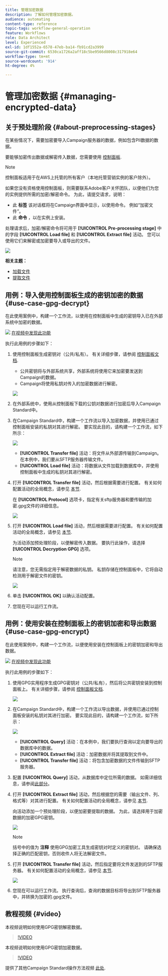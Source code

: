 ```yaml
---
title: 管理加密数据
description: 了解如何管理加密数据。
audience: automating
content-type: reference
topic-tags: workflow-general-operation
feature: Workflows
role: Data Architect
level: Experienced
exl-id: 1df1552a-6578-47eb-ba14-fb91cd2a3999
source-git-commit: 6530ca1726a2aff18c5be9566d8008c317918e64
workflow-type: tm+mt
source-wordcount: '914'
ht-degree: 4%

---
```


# 管理加密数据 {#managing-encrypted-data}

## 关于预处理阶段 {#about-preprocessing-stages}

在某些情况下，需要加密要导入Campaign服务器的数据，例如包含PII数据的数据。

要能够加密传出数据或解密传入数据，您需要使用 [控制面板](https://experienceleague.adobe.com/docs/control-panel/using/instances-settings/gpg-keys-management.html?lang=zh-Hans).

>[!NOTE]
>
>控制面板适用于在AWS上托管的所有客户（本地托管营销实例的客户除外）。

如果您没有资格使用控制面板，则需要联系Adobe客户关怀团队，以便他们为您的实例提供所需的加密/解密命令。 为此，请提交请求，说明：

* 此 **标签** 该对话框将在Campaign界面中显示，以使用命令。 例如“加密文件”。
* 此 **命令** ，以在实例上安装。

处理请求后，加密/解密命令将可用于 **[!UICONTROL Pre-processing stage]** 中的字段 **[!UICONTROL Load file]** 和 **[!UICONTROL Extract file]** 活动。 您可以使用它们来解密或加密要导入或导出的文件。

![](assets/preprocessing-encryption.png)

**相关主题：**

* [加载文件](../../automating/using/load-file.md)
* [提取文件](../../automating/using/extract-file.md)

## 用例：导入使用控制面板生成的密钥加密的数据 {#use-case-gpg-decrypt}

在此使用案例中，构建一个工作流，以使用在控制面板中生成的密钥导入已在外部系统中加密的数据。

![](assets/do-not-localize/how-to-video.png) [在视频中发现此功能](#video)

执行此用例的步骤如下：

1. 使用控制面板生成密钥对（公共/私有）。 有关详细步骤，请参阅 [控制面板文档](https://experienceleague.adobe.com/docs/control-panel/using/instances-settings/gpg-keys-management.html#decrypting-data).

   * 公共密钥将与外部系统共享，外部系统将使用它来加密要发送到Campaign的数据。
   * Campaign将使用私钥对传入的加密数据进行解密。

   ![](assets/gpg_generate.png)

1. 在外部系统中，使用从控制面板下载的公钥对数据进行加密后导入Campaign Standard中。

1. 在Campaign Standard中，构建一个工作流以导入加密数据，并使用已通过控制面板安装的私钥对其进行解密。 要实现此目的，请构建一个工作流，如下所示：

   ![](assets/gpg_workflow.png)

   * **[!UICONTROL Transfer file]** 活动：将文件从外部源传输到Campaign。 在本例中，我们要从SFTP服务器传输文件。
   * **[!UICONTROL Load file]** 活动：将数据从文件加载到数据库中，并使用控制面板中生成的私钥对其进行解密。

1. 打开 **[!UICONTROL Transfer file]** 活动，然后根据需要进行配置。 有关如何配置活动的全局概念，请参见 [本节](../../automating/using/load-file.md).

   在 **[!UICONTROL Protocol]** 选项卡，指定有关sftp服务器和要传输的加密.gpg文件的详细信息。

   ![](assets/gpg_transfer.png)

1. 打开 **[!UICONTROL Load file]** 活动，然后根据需要进行配置。 有关如何配置活动的全局概念，请参见 [本节](../../automating/using/load-file.md).

   为活动添加预处理阶段，以便解密传入数据。 要执行此操作，请选择 **[!UICONTROL Decryption GPG]** 选项。

   >[!NOTE]
   >
   >请注意，您无需指定用于解密数据的私钥。 私钥存储在控制面板中，它将自动检测用于解密文件的密钥。

   ![](assets/gpg_load.png)

1. 单击 **[!UICONTROL OK]** 以确认活动配置。

1. 您现在可以运行工作流。

## 用例：使用安装在控制面板上的密钥加密和导出数据 {#use-case-gpg-encrypt}

在此使用案例中，构建一个工作流，以便使用安装在控制面板上的密钥加密和导出数据。

![](assets/do-not-localize/how-to-video.png) [在视频中发现此功能](#video)

执行此用例的步骤如下：

1. 使用GPG实用程序生成GPG密钥对（公共/私有），然后将公共密钥安装到控制面板上。 有关详细步骤，请参阅 [控制面板文档](https://experienceleague.adobe.com/docs/control-panel/using/instances-settings/gpg-keys-management.html#encrypting-data).

   ![](assets/gpg_install.png)

1. 在Campaign Standard中，构建一个工作流以导出数据，并使用已通过控制面板安装的私钥对其进行加密。 要实现此目的，请构建一个工作流，如下所示：

   ![](assets/gpg-workflow-export.png)

   * **[!UICONTROL Query]** 活动：在本例中，我们要执行查询以定向要导出的数据库中的数据。
   * **[!UICONTROL Extract file]** 活动：加密数据并将其提取到文件中。
   * **[!UICONTROL Transfer file]** 活动：将包含加密数据的文件传输到SFTP服务器。

1. 配置 **[!UICONTROL Query]** 活动，从数据库中定位所需的数据。 如需详细信息，请参阅[此部分](../../automating/using/query.md)。

1. 打开 **[!UICONTROL Extract file]** 活动，然后根据您的需要（输出文件、列、格式等）对其进行配置。 有关如何配置活动的全局概念，请参见 [本节](../../automating/using/extract-file.md).

   向活动添加一个预处理阶段，以便加密要提取的数据。 为此，请选择用于加密数据的加密GPG密钥。

   ![](assets/gpg-extract-stage.png)

   >[!NOTE]
   >
   >括号中的值为 **注释** 使用GPG加密工具生成密钥对时定义的密钥对。 请确保选择正确的匹配密钥，否则收件人将无法解密文件。

1. 打开 **[!UICONTROL Transfer file]** 活动，然后指定要将文件发送到的SFTP服务器。 有关如何配置活动的全局概念，请参见 [本节](../../automating/using/transfer-file.md).

   ![](assets/gpg-transfer-encrypt.png)

1. 您现在可以运行工作流。 执行查询后，查询的数据目标将导出到SFTP服务器中，并转换为加密的.gpg文件。

## 教程视频 {#video}

本视频说明如何使用GPG密钥解密数据。

>[!VIDEO](https://video.tv.adobe.com/v/35753?quality=12)

本视频说明如何使用GPG密钥加密数据。

>[!VIDEO](https://video.tv.adobe.com/v/36380?quality=12)

提供了其他Campaign Standard操作方法视频 [此处](https://experienceleague.adobe.com/docs/campaign-standard-learn/tutorials/overview.html?lang=zh-Hans).
